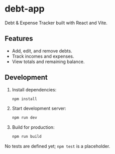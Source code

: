 # debt-app

Debt & Expense Tracker built with React and Vite.

## Features
- Add, edit, and remove debts.
- Track incomes and expenses.
- View totals and remaining balance.

## Development
1. Install dependencies:
   ```bash
   npm install
   ```
2. Start development server:
   ```bash
   npm run dev
   ```
3. Build for production:
   ```bash
   npm run build
   ```

No tests are defined yet; `npm test` is a placeholder.

